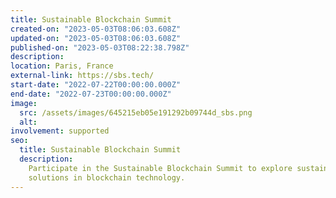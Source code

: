 ```yaml
---
title: Sustainable Blockchain Summit
created-on: "2023-05-03T08:06:03.608Z"
updated-on: "2023-05-03T08:06:03.608Z"
published-on: "2023-05-03T08:22:38.798Z"
description:
location: Paris, France
external-link: https://sbs.tech/
start-date: "2022-07-22T00:00:00.000Z"
end-date: "2022-07-23T00:00:00.000Z"
image:
  src: /assets/images/645215eb05e191292b09744d_sbs.png
  alt:
involvement: supported
seo:
  title: Sustainable Blockchain Summit
  description:
    Participate in the Sustainable Blockchain Summit to explore sustainable
    solutions in blockchain technology.
---
```

